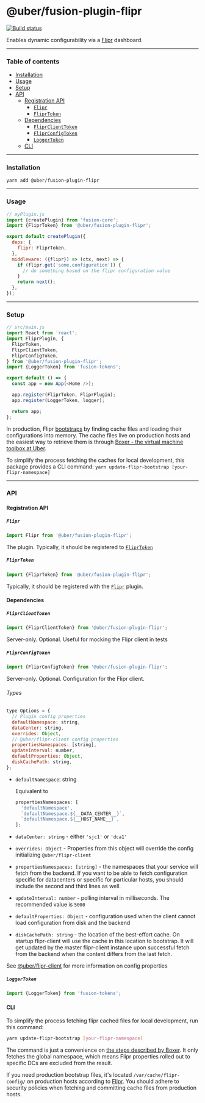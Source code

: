 # @uber/fusion-plugin-flipr

[![Build status](https://badge.buildkite.com/e962e49f800a98e953516b0d036bc66501ccb5e90dcd7eff2f.svg?branch=master)](https://buildkite.com/uber/fusionjs)

Enables dynamic configurability via a [Flipr](https://engdocs.uberinternal.com/fliprdocs/index.html) dashboard.

---

### Table of contents

* [Installation](#installation)
* [Usage](#usage)
* [Setup](#setup)
* [API](#API)
  * [Registration API](#registration-api)
    * [`Flipr`](#flipr)
    * [`FliprToken`](#fliprtoken)
  * [Dependencies](#dependencies)
    * [`FliprClientToken`](#fliprclienttoken)
    * [`FliprConfigToken`](#fliprconfigtoken)
    * [`LoggerToken`](#loggertoken)
  * [CLI](#cli)

---

### Installation

```sh
yarn add @uber/fusion-plugin-flipr
```

---

### Usage

```js
// myPlugin.js
import {createPlugin} from 'fusion-core';
import {FliprToken} from '@uber/fusion-plugin-flipr';

export default createPlugin({
  deps: {
    flipr: FliprToken,
  },
  middleware: ({flipr}) => (ctx, next) => {
    if (flipr.get('some.configuration')) {
      // do something based on the flipr configuration value
    }
    return next();
  },
});
```

---

### Setup

```js
// src/main.js
import React from 'react';
import FliprPlugin, {
  FliprToken,
  FliprClientToken,
  FliprConfigToken,
} from '@uber/fusion-plugin-flipr';
import {LoggerToken} from 'fusion-tokens';

export default () => {
  const app = new App(<Home />);

  app.register(FliprToken, FliprPlugin);
  app.register(LoggerToken, logger);

  return app;
};
```

In production, Flipr [bootstraps](https://engdocs.uberinternal.com/fliprdocs/head_flipr_clients/cflipr_client-bootstrap.html) by finding cache files and loading their configurations into memory. The cache files live on production hosts and the easiest way to retrieve them is through [Boxer - the virtual machine toolbox at Uber](https://engdocs.uberinternal.com/boxer/docker.html#setup-flipr).

To simplify the process fetching the caches for local development, this package provides a CLI command: `yarn update-flipr-bootstrap [your-flipr-namespace]`

---

### API

#### Registration API

##### `Flipr`

```js
import Flipr from '@uber/fusion-plugin-flipr';
```

The plugin. Typically, it should be registered to [`FliprToken`](#fliprtoken)

##### `FliprToken`

```js
import {FliprToken} from '@uber/fusion-plugin-flipr';
```

Typically, it should be registered with the [`Flipr`](#flipr) plugin.

#### Dependencies

##### `FliprClientToken`

```js
import {FliprClientToken} from '@uber/fusion-plugin-flipr';
```

Server-only. Optional. Useful for mocking the Flipr client in tests

##### `FliprConfigToken`

```js
import {FliprConfigToken} from '@uber/fusion-plugin-flipr';
```

Server-only. Optional. Configuration for the Flipr client.

###### Types

```js
type Options = {
  // Plugin config properties
  defaultNamespace: string,
  dataCenter: string,
  overrides: Object,
  // @uber/flipr-client config properties
  propertiesNamespaces: [string],
  updateInterval: number,
  defaultProperties: Object,
  diskCachePath: string,
};
```

* `defaultNamespace`: string

  Equivalent to

  ```js
  propertiesNamespaces: [
    'defaultNamespace',
    `defaultNamespace.${__DATA_CENTER__}`,
    `defaultNamespace.${__HOST_NAME__}`,
  ];
  ```

* `dataCenter: string` - either `'sjc1'` or `'dca1'`
* `overrides: Object` - Properties from this object will override the config initializing `@uber/flipr-client`
* `propertiesNamespaces: [string]` - the namespaces that your service will fetch from the backend. If you want to be able to fetch configuration specific for datacenters or specific for particular hosts, you should include the second and third lines as well.
* `updateInterval: number` - polling interval in milliseconds. The recommended value is `5000`
* `defaultProperties: Object` - configuration used when the client cannot load configuration from disk and the backend
* `diskCachePath: string` - the location of the best-effort cache. On startup flipr-client will use the cache in this location to bootstrap. It will get updated by the master flipr-client instance upon successful fetch from the backend when the content differs from the last fetch.

See [@uber/flipr-client](https://code.uberinternal.com/diffusion/RTFLIP/repository/master/) for more information on config properties

##### `LoggerToken`

```js
import {LoggerToken} from 'fusion-tokens';
```

#### CLI

To simplify the process fetching flipr cached files for local development, run this command:

```sh
yarn update-flipr-bootstrap [your-flipr-namespace]
```

The command is just a convenience on [the steps described by Boxer](https://engdocs.uberinternal.com/boxer/docker.html#setup-flipr). It only fetches the global namespace, which means Flipr properties rolled out to specific DCs are excluded from the result.

If you need production bootstrap files, it's located `/var/cache/flipr-config/` on production hosts according to [Flipr](https://engdocs.uberinternal.com/fliprdocs/faq.html). You should adhere to security policies when fetching and committing cache files from production hosts.

